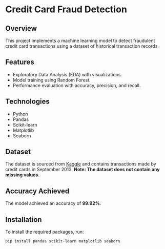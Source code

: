 # Credit Card Fraud Detection

## Overview
This project implements a machine learning model to detect fraudulent credit card transactions using a dataset of historical transaction records.

## Features
- Exploratory Data Analysis (EDA) with visualizations.
- Model training using Random Forest.
- Performance evaluation with accuracy, precision, and recall.

## Technologies
- Python
- Pandas
- Scikit-learn
- Matplotlib
- Seaborn

## Dataset
The dataset is sourced from [Kaggle](https://www.kaggle.com/datasets/mlg-ulb/creditcardfraud) and contains transactions made by credit cards in September 2013. **Note: The dataset does not contain any missing values.**

## Accuracy Achieved
The model achieved an accuracy of **99.92%**.

## Installation
To install the required packages, run:
```bash
pip install pandas scikit-learn matplotlib seaborn
```

